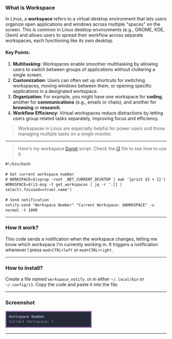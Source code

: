 ### What is Workspace

In Linux, a **workspace** refers to a virtual desktop environment that lets users organize open applications and windows across multiple "spaces" on the screen. This is common in Linux desktop environments (e.g., GNOME, KDE, i3wm) and allows users to spread their workflow across separate workspaces, each functioning like its own desktop.

#### Key Points:

1. **Multitasking**: Workspaces enable smoother multitasking by allowing users to switch between groups of applications without cluttering a single screen.
2. **Customization**: Users can often set up shortcuts for switching workspaces, moving windows between them, or opening specific applications in a designated workspace.
3. **Organization**: For example, you might have one workspace for **coding**, another for **communications** (e.g., emails or chats), and another for **browsing** or **research**.
4. **Workflow Efficiency**: Virtual workspaces reduce distractions by letting users group related tasks separately, improving focus and efficiency.

> Workspaces in Linux are especially helpful for power users and those managing multiple tasks on a single monitor.

---

> Here's my workspace [Dunst](Dunst.md) script. Check the [i3](i3.md) file to see how to use it.

```
#!/bin/bash

# Get current workspace number
# WORKSPACE=$(xprop -root _NET_CURRENT_DESKTOP | awk '{print $3 + 1}')
WORKSPACE=$(i3-msg -t get_workspaces | jq -r '.[] | select(.focused==true).name')

# Send notification
notify-send "Workspace Number" "Current Workspace: $WORKSPACE" -u normal -t 1000
```
---

### How it work?
This code sends a notification when the workspace changes, letting me know which workspace I'm currently working in. It triggers a notification whenever I press `mod+CTRL+left` or `mod+CTRL+right`.

---

### How to install?
Create a file named `workspace_notify.sh` in either `~/.local/bin` or `~/.config/i3`. Copy the code and paste it into the file.

---

### Screenshot

<img src="Asset/images/workspace.png">

---